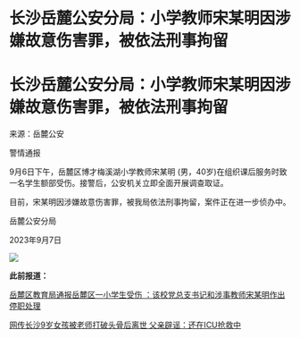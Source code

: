 # 长沙岳麓公安分局：小学教师宋某明因涉嫌故意伤害罪，被依法刑事拘留

# 长沙岳麓公安分局：小学教师宋某明因涉嫌故意伤害罪，被依法刑事拘留

来源：岳麓公安

警情通报

9月6日下午，岳麓区博才梅溪湖小学教师宋某明 (男，40岁)在组织课后服务时致一名学生额部受伤。接警后，公安机关立即全面开展调查取证。

目前，宋某明因涉嫌故意伤害罪，被我局依法刑事拘留，案件正在进一步侦办中。

岳麓公安分局

2023年9月7日

![](https://inews.gtimg.com/om_bt/O2nZhMxCrzaV5TtuSZyAbpBx8OEF_AiICrtOsBZKB9ZYMAA/1000)

**此前报道：**

[岳麓区教育局通报岳麓区一小学生受伤
：该校党总支书记和涉事教师宋某明作出停职处理](https://new.qq.com/rain/a/20230907A06ADO00)

[网传长沙9岁女孩被老师打破头骨后离世 父亲辟谣：还在ICU抢救中](https://new.qq.com/rain/a/20230907V05T6E00)

